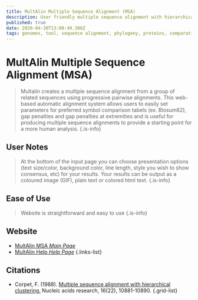 ```yaml
---
title: MultAlin Multiple Sequence Alignment (MSA)
description: User friendly multiple sequence alignment with hierarchical clustering.
published: true
date: 2020-04-30T13:00:49.386Z
tags: genomes, tool, sequence alignment, phylogeny, proteins, comparative genomics, conservation
---
```


# MultAlin Multiple Sequence Alignment (MSA)

>  Multalin creates a multiple sequence alignment from a group of related sequences using progressive pairwise alignments.
&NewLine;
This web-based automatic alignment system allows users to easily set parameters for preferred symbol comparison tabels (ex. Blosum62), gap penalties and gap penalties at extremities and is useful for producing multiple sequence alignments to provide a starting point for a more human analysis. 
{.is-info}

## User Notes
> At the bottom of the input page you can choose presentation options (text size/color, background color, line length, style you wish to show consensus, etc) for your results. Your results can be output as a coloured image (GIF), plain text or colored html text.
{.is-info}

## Ease of Use
>Website is straightforward and easy to use
{.is-info}

## Website

- [MultAlin MSA *Main Page*](http://multalin.toulouse.inra.fr/multalin/)
- [MultAlin Help *Help Page*](http://multalin.toulouse.inra.fr/multalin/help.html)
{.links-list}

## Citations

- Corpet, F. (1988). [Multiple sequence alignment with hierarchical clustering.](https://academic.oup.com/nar/article-abstract/16/22/10881/2378678) Nucleic acids research, 16(22), 10881-10890.
{.grid-list}
